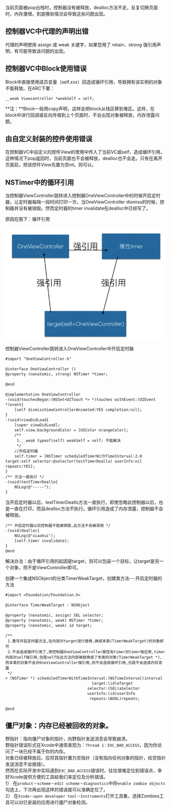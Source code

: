 当前页面被pop出栈时，控制器没有被释放，dealloc方法不走，反复切换页面时，内存激增。到底哪些情况会导致这些问题出现。

## 控制器VC中代理的声明出错

代理的声明使用 assign 或 weak 关键字，如果您用了 retain、strong 强引用声明，有可能导致该问题的出现。

## **控制器VC中Block使用错误**

Block中直接使用成员变量（self.xxx）回造成循环引用，导致拥有该实例的对象不能释放。在ARC下要：

```
__weak Viewcontroller *weakSelf = self;
```

**注：**Block一般用copy声明，这样会把block从栈区移到堆区。这样，在block中进行回调或反向传值到上个页面时，不会出现对象被释放，内存泄露问题。

## **由自定义封装的控件使用错误**

在控制器VC中自定义的控件View的使用中传入了当前VC或self，造成循环引用，这种情况下pop返回时，当前页面也不会被释放，dealloc也不会走。只有在离开页面前，把该控件View先置为空nil。则可以。

## NSTimer中的循环引用

当控制器ViewController跳转进入控制器OneViewController中的时候开启定时器，让定时器每隔一段时间打印一次，当OneViewController dismiss的时候，控制器并没有被销毁。然而定时器的timer invalidate在dealloc中已经写了。

原因在图下：循环引用

![](/assets/NSTimer-retain-syscle.png)

控制器ViewController跳转进入OneViewController中开启定时器

```
#import "OneViewController.h"

@interface OneViewController ()
@property (nonatomic, strong) NSTimer *timer;

@end

@implementation OneViewController
-(void)touchesBegan:(NSSet<UITouch *> *)touches withEvent:(UIEvent *)event{
    [self dismissViewControllerAnimated:YES completion:nil];
}
-(void)viewDidLoad{
    [super viewDidLoad];
    self.view.backgroundColor = [UIColor orangeColor];
    /**
     1.__weak typeof(self) weakSelf = self; 不能解决
     */
    //开启定时器 
    self.timer = [NSTimer scheduledTimerWithTimeInterval:2.0 target:self selector:@selector(testTimerDeallo) userInfo:nil repeats:YES];
}
/** 方法一直执行 */
-(void)testTimerDeallo{
    NSLog(@"-----");
}
```

当开启定时器以后，testTimerDeallo方法一直执行，即使忽略此控制器以后，也是一直在打印，而且dealloc方法不执行。循环引用造成了内存泄露，控制器不会被释放。

```
/** 开启定时器以后控制器不能被销毁,此方法不会被调用 */
-(void)dealloc{
    NSLog(@"xiaohui");
    [self.timer invalidate];
}
@end
```

解决办法：由于循环引用的起因是target，则可以包装一个目标，让target是另一个对象，而不是ViewController即可。

创建一个集成NSObject的分类TimerWeakTarget，创建类方法---开启定时器的方法

```
#import <Foundation/Foundation.h>

@interface TimerWeakTarget : NSObject

@property (nonatomic, assign) SEL selector;
@property (nonatomic, weak) NSTimer *timer;
@property (nonatomic, weak) id target;

/** 
 1.重写开启定时器方法,在内部对target进行替换,换成本类(TimerWeakTarget)的对象即可
 2.不会造成循环引用了,原控制器OneViewController属性有timer对timer强应用,timer内部对self强引用,但是self在此方法内部被替换成了本类的对象(TimerWeakTarget *),而本类的对象不会对OneViewController强引用,则不会造成循环引用,也就不会造成内存泄露
 */
+ (NSTimer *) scheduledTimerWithTimeInterval:(NSTimeInterval)interval
                                      target:(id)aTarget
                                    selector:(SEL)aSelector
                                    userInfo:(id)userInfo
                                     repeats:(BOOL)repeats;

@end
```

## **僵尸对象：内存已经被回收的对象。**

野指针：指向僵尸对象的指针，向野指针发送消息会导致崩溃。  
野指针错误形式在Xcode中通常表现为：`Thread 1：EXC_BAD_ACCESS`，因为你访问了一块已经不属于你的内存。  
对象已经被释放后，应将其指针置为空指针（没有指向任何对象的指针，给空指针发送消息不会报错）。  
然而在实际开发中实际遇到`EXC_BAD_ACCESS`错误时，往往很难定位到错误点，幸好Xcode提供方便的工具給我们来定位及分析错误。  
1） 在`product－scheme－edit scheme－diagnostics`中将`enable zombie objects`勾选上，下次再出现这样的错误就可以准确定位了。  
2） 在`Xcode－open developer tool－Instruments`打开工具集，选择Zombies工具可以对已安装的应用进行僵尸对象检测。

